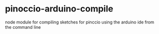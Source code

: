 pinoccio-arduino-compile
========================

node module for compiling sketches for pinccio using the arduino ide from the command line
